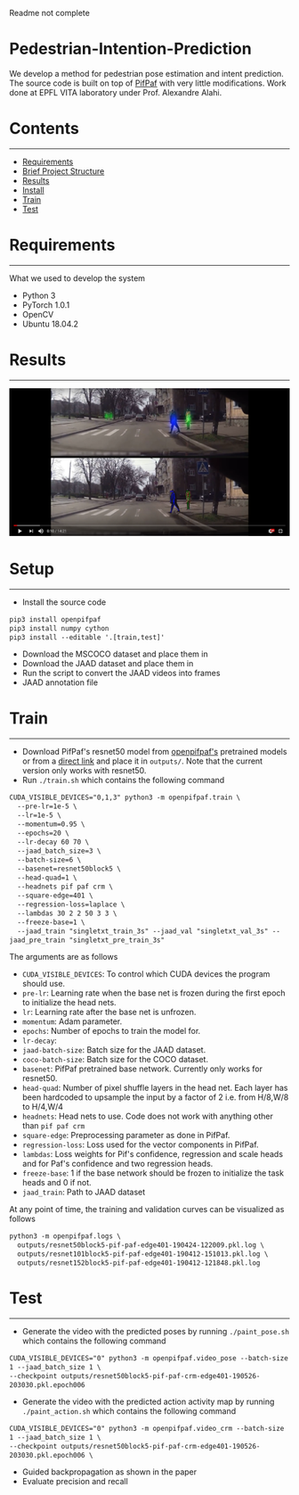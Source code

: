 Readme not complete

# Pedestrian-Intention-Prediction

We develop a method for pedestrian pose estimation and intent prediction. The source code is built on top of [PifPaf](https://github.com/vita-epfl/openpifpaf/blob/master/README.md) with very little modifications. Work done at EPFL VITA laboratory under Prof. Alexandre Alahi.

# Contents
------------
  * [Requirements](#requirements)
  * [Brief Project Structure](#brief-project-structure)
  * [Results](#results)
  * [Install](#install)
  * [Train](#train)
  * [Test](#test)

# Requirements
------------
What we used to develop the system

  * Python 3
  * PyTorch 1.0.1
  * OpenCV
  * Ubuntu 18.04.2
  
# Results
------------
 
[![Vid](/others/Video.png)](https://www.youtube.com/watch?v=KTmi0D-UTTQ)

# Setup
------------

* Install the source code
```
pip3 install openpifpaf
pip3 install numpy cython
pip3 install --editable '.[train,test]'
```
* Download the MSCOCO dataset and place them in
* Download the JAAD dataset and place them in
* Run the script to convert the JAAD videos into frames 
* JAAD annotation file

# Train
------------
 
* Download PifPaf's resnet50 model from [openpifpaf's](https://github.com/vita-epfl/openpifpaf) pretrained models or from a [direct link](https://drive.google.com/file/d/1lJCdGLYqWGNDHxFkg1esGZRZ2SzRRbrR/view?usp=sharing) and place it in `outputs/`. Note that the current version only works with resnet50.
* Run `./train.sh` which contains the following command
```
CUDA_VISIBLE_DEVICES="0,1,3" python3 -m openpifpaf.train \
  --pre-lr=1e-5 \
  --lr=1e-5 \
  --momentum=0.95 \
  --epochs=20 \
  --lr-decay 60 70 \
  --jaad_batch_size=3 \
  --batch-size=6 \
  --basenet=resnet50block5 \
  --head-quad=1 \
  --headnets pif paf crm \
  --square-edge=401 \
  --regression-loss=laplace \
  --lambdas 30 2 2 50 3 3 \
  --freeze-base=1 \
  --jaad_train "singletxt_train_3s" --jaad_val "singletxt_val_3s" --jaad_pre_train "singletxt_pre_train_3s"
```

The arguments are as follows
* `CUDA_VISIBLE_DEVICES`: To control which CUDA devices the program should use.
* `pre-lr`: Learning rate when the base net is frozen during the first epoch to initialize the head nets.
* `lr`: Learning rate after the base net is unfrozen.
* `momentum`: Adam parameter.
* `epochs`: Number of epochs to train the model for.
* `lr-decay`: 
* `jaad-batch-size`: Batch size for the JAAD dataset.
* `coco-batch-size`: Batch size for the COCO dataset.
* `basenet`: PifPaf pretrained base network. Currently only works for resnet50.
* `head-quad`: Number of pixel shuffle layers in the head net. Each layer has been hardcoded to upsample the input by a factor of 2 i.e. from H/8,W/8 to H/4,W/4
* `headnets`: Head nets to use. Code does not work with anything other than `pif paf crm`
* `square-edge`: Preprocessing parameter as done in PifPaf.
* `regression-loss`: Loss used for the vector components in PifPaf.
* `lambdas`: Loss weights for Pif's confidence, regression and scale heads and for Paf's confidence and two regression heads.
* `freeze-base`: 1 if the base network should be frozen to initialize the task heads and 0 if not.
* `jaad_train`: Path to JAAD dataset

At any point of time, the training and validation curves can be visualized as follows
```
python3 -m openpifpaf.logs \
  outputs/resnet50block5-pif-paf-edge401-190424-122009.pkl.log \
  outputs/resnet101block5-pif-paf-edge401-190412-151013.pkl.log \
  outputs/resnet152block5-pif-paf-edge401-190412-121848.pkl.log
```

# Test
------------

* Generate the video with the predicted poses by running `./paint_pose.sh` which contains the following command
```
CUDA_VISIBLE_DEVICES="0" python3 -m openpifpaf.video_pose --batch-size 1 --jaad_batch_size 1 \
--checkpoint outputs/resnet50block5-pif-paf-crm-edge401-190526-203030.pkl.epoch006
```

* Generate the video with the predicted action activity map by running `./paint_action.sh` which contains the following command
```
CUDA_VISIBLE_DEVICES="0" python3 -m openpifpaf.video_crm --batch-size 1 --jaad_batch_size 1 \
--checkpoint outputs/resnet50block5-pif-paf-crm-edge401-190526-203030.pkl.epoch006 \
```

* Guided backpropagation as shown in the paper
* Evaluate precision and recall
